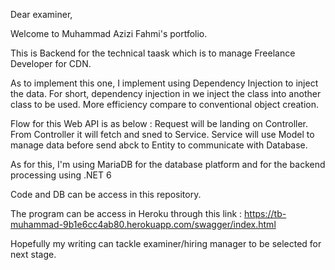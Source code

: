 Dear examiner,

Welcome to Muhammad Azizi Fahmi's portfolio.

This is Backend for the technical taask which is to manage Freelance Developer for CDN.

As to implement this one, I implement using Dependency Injection to inject the data.
For short, dependency injection in we inject the class into another class to be used. 
More efficiency compare to conventional object creation.

Flow for this Web API is as below :
Request will be landing on Controller. From Controller it will fetch and sned to Service. Service will use Model to manage data before send abck to Entity to communicate with Database.

As for this, I'm using MariaDB for the database platform and for the backend processing using .NET 6

Code and DB can be access in this repository.

The program can be access in Heroku through this link : https://tb-muhammad-9b1e6cc4ab80.herokuapp.com/swagger/index.html

Hopefully my writing can tackle examiner/hiring manager to be selected for next stage.
